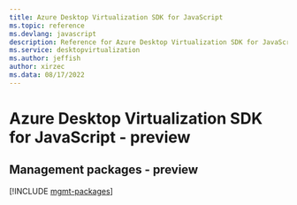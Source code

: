 ```yaml
---
title: Azure Desktop Virtualization SDK for JavaScript
ms.topic: reference
ms.devlang: javascript
description: Reference for Azure Desktop Virtualization SDK for JavaScript
ms.service: desktopvirtualization
ms.author: jeffish
author: xirzec
ms.data: 08/17/2022
---
```

# Azure Desktop Virtualization SDK for JavaScript - preview

## Management packages - preview
[!INCLUDE [mgmt-packages](desktop-virtualization-mgmt-index.md)]